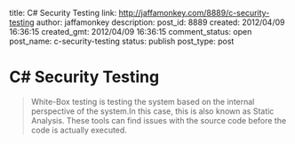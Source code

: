 title: C# Security Testing
link: http://jaffamonkey.com/8889/c-security-testing
author: jaffamonkey
description: 
post_id: 8889
created: 2012/04/09 16:36:15
created_gmt: 2012/04/09 16:36:15
comment_status: open
post_name: c-security-testing
status: publish
post_type: post

# C# Security Testing

> White-Box testing is testing the system based on the internal perspective of the system.In this case, this is also known as Static Analysis. These tools can find issues with the source code before the code is actually executed.